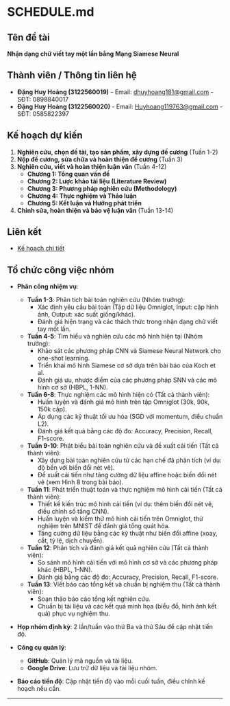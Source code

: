 # SCHEDULE.md

## Tên đề tài

**Nhận dạng chữ viết tay một lần bằng Mạng Siamese Neural**

## Thành viên / Thông tin liên hệ

- **Đặng Huy Hoàng (3122560019)** - Email: dhuyhoang181@gmail.com - SĐT: 0898840017
- **Đặng Huy Hoàng (3122560020)** - Email: Huyhoang119763@gmail.com - SĐT: 0585822397

## Kế hoạch dự kiến

1. **Nghiên cứu, chọn đề tài, tạo sản phẩm, xây dựng đề cương** (Tuần 1-2)
2. **Nộp đề cương, sửa chữa và hoàn thiện đề cương** (Tuần 3)
3. **Nghiên cứu, viết và hoàn thiện luận văn** (Tuần 4-12)
   - **Chương 1: Tổng quan vấn đề**
   - **Chương 2: Lược khảo tài liệu (Literature Review)**
   - **Chương 3: Phương pháp nghiên cứu (Methodology)**
   - **Chương 4: Thực nghiệm và Thảo luận**
   - **Chương 5: Kết luận và Hướng phát triển**
4. **Chỉnh sửa, hoàn thiện và bảo vệ luận văn** (Tuần 13-14)

## Liên kết

- [Kế hoạch chi tiết](./schedule.xlsx)

## Tổ chức công việc nhóm

- **Phân công nhiệm vụ**:
  - **Tuần 1-3**: Phân tích bài toán nghiên cứu (Nhóm trưởng):
    - Xác định yêu cầu bài toán (Tập dữ liệu Omniglot, Input: cặp hình ảnh, Output: xác suất giống/khác).
    - Đánh giá hiện trạng và các thách thức trong nhận dạng chữ viết tay một lần.
  - **Tuần 4-5**: Tìm hiểu và nghiên cứu các mô hình hiện tại (Nhóm trưởng):
    - Khảo sát các phương pháp CNN và Siamese Neural Network cho one-shot learning.
    - Triển khai mô hình Siamese cơ sở dựa trên bài báo của Koch et al.
    - Đánh giá ưu, nhược điểm của các phương pháp SNN và các mô hình cơ sở (HBPL, 1-NN).
  - **Tuần 6-8**: Thực nghiệm các mô hình hiện có (Tất cả thành viên):
    - Huấn luyện và đánh giá mô hình trên tập Omniglot (30k, 90k, 150k cặp).
    - Áp dụng các kỹ thuật tối ưu hóa (SGD với momentum, điều chuẩn L2).
    - Đánh giá kết quả bằng các độ đo: Accuracy, Precision, Recall, F1-score.
  - **Tuần 9-10**: Phát biểu bài toán nghiên cứu và đề xuất cải tiến (Tất cả thành viên):
    - Xây dựng bài toán nghiên cứu từ các hạn chế đã phân tích (ví dụ: độ bền với biến đổi nét vẽ).
    - Đề xuất cải tiến như tăng cường dữ liệu affine hoặc biến đổi nét vẽ (xem Hình 8 trong bài báo).
  - **Tuần 11**: Phát triển thuật toán và thực nghiệm mô hình cải tiến (Tất cả thành viên):
    - Thiết kế kiến trúc mô hình cải tiến (ví dụ: thêm biến đổi nét vẽ, điều chỉnh số tầng CNN).
    - Huấn luyện và kiểm thử mô hình cải tiến trên Omniglot, thử nghiệm trên MNIST để đánh giá tổng quát hóa.
    - Tăng cường dữ liệu bằng các kỹ thuật như biến đổi affine (xoay, cắt, tỷ lệ, dịch chuyển).
  - **Tuần 12**: Phân tích và đánh giá kết quả nghiên cứu (Tất cả thành viên):
    - So sánh mô hình cải tiến với mô hình cơ sở và các phương pháp khác (HBPL, 1-NN).
    - Đánh giá bằng các độ đo: Accuracy, Precision, Recall, F1-score.
  - **Tuần 13**: Viết báo cáo tổng kết và chuẩn bị nghiệm thu (Tất cả thành viên):
    - Soạn thảo báo cáo tổng kết nghiên cứu.
    - Chuẩn bị tài liệu và các kết quả minh họa (biểu đồ, hình ảnh kết quả) phục vụ nghiệm thu.

- **Họp nhóm định kỳ**: 2 lần/tuần vào thứ Ba và thứ Sáu để cập nhật tiến độ.
- **Công cụ quản lý**:
  - **GitHub**: Quản lý mã nguồn và tài liệu.
  - **Google Drive**: Lưu trữ dữ liệu và tài liệu nhóm.
- **Báo cáo tiến độ**: Cập nhật tiến độ vào mỗi cuối tuần, điều chỉnh kế hoạch nếu cần.

---